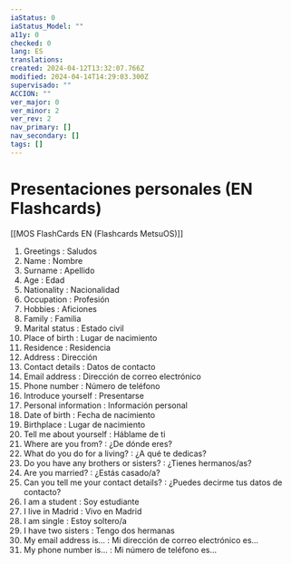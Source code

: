 ```yaml
---
iaStatus: 0
iaStatus_Model: ""
a11y: 0
checked: 0
lang: ES
translations: 
created: 2024-04-12T13:32:07.766Z
modified: 2024-04-14T14:29:03.300Z
supervisado: ""
ACCION: ""
ver_major: 0
ver_minor: 2
ver_rev: 2
nav_primary: []
nav_secondary: []
tags: []
---
```

# Presentaciones personales (EN Flashcards)

[[MOS FlashCards EN (Flashcards MetsuOS)]]

1. Greetings : Saludos
2. Name : Nombre
3. Surname : Apellido
4. Age : Edad
5. Nationality : Nacionalidad
6. Occupation : Profesión
7. Hobbies : Aficiones
8. Family : Familia
9. Marital status : Estado civil
10. Place of birth : Lugar de nacimiento
11. Residence : Residencia
12. Address : Dirección
13. Contact details : Datos de contacto
14. Email address : Dirección de correo electrónico
15. Phone number : Número de teléfono
16. Introduce yourself : Presentarse
17. Personal information : Información personal
18. Date of birth : Fecha de nacimiento
19. Birthplace : Lugar de nacimiento
20. Tell me about yourself : Háblame de ti
21. Where are you from? : ¿De dónde eres?
22. What do you do for a living? : ¿A qué te dedicas?
23. Do you have any brothers or sisters? : ¿Tienes hermanos/as?
24. Are you married? : ¿Estás casado/a?
25. Can you tell me your contact details? : ¿Puedes decirme tus datos de contacto?
26. I am a student : Soy estudiante
27. I live in Madrid : Vivo en Madrid
28. I am single : Estoy soltero/a
29. I have two sisters : Tengo dos hermanas
30. My email address is... : Mi dirección de correo electrónico es...
31. My phone number is... : Mi número de teléfono es...
